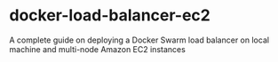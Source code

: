 # docker-load-balancer-ec2
A complete guide on deploying a Docker Swarm load balancer on local machine and multi-node Amazon EC2 instances

